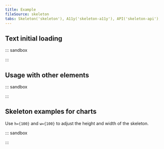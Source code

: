```yaml
---
title: Example
fileSource: skeleton
tabs: Skeleton('skeleton'), A11y('skeleton-a11y'), API('skeleton-api'), Example('skeleton-code'), Changelog('skeleton-changelog')
---
```


## Text initial loading

::: sandbox

<script lang="tsx">
import React from 'react';
import { Text } from '@semcore/ui/typography';
import Skeleton from '@semcore/ui/skeleton';

class Demo extends React.PureComponent {
  width = 600;
  height = 100;
  timerFetch: any = -1;
  timer: any = -1;

  state = { loading: true };

  componentDidMount() {
    this.timerFetch = setInterval(this.fetchData, 3000);
  }

  componentWillUnmount() {
    clearInterval(this.timerFetch);
    clearInterval(this.timer);
  }

  fetchData = () => {
    this.setState({ loading: false });
    setTimeout(() => {
      this.timer = this.setState({ loading: true });
    }, 1000);
  };

  render() {
    const { loading } = this.state;

    return (
      <div style={{ width: `${this.width}px`, height: `${this.height}px` }}>
        {!loading && (
          <Text size={100}>
            Lorem ipsum dolor sit amet, consectetur adipisicing elit. Aliquam aperiam atque beatae
            distinctio doloremque, et id quae reiciendis repellat saepe sapiente sequi veritatis.
            Adipisci, consequuntur excepturi nobis porro quas recusandae?
          </Text>
        )}
        <Skeleton hidden={!loading} height={this.height}>
          <Skeleton.Text amount={2} />
          <Skeleton.Text y='40' width='60%' />
        </Skeleton>
      </div>
    );
  }
}


</script>

:::

## Usage with other elements

::: sandbox

<script lang="tsx">
import React from 'react';
import Skeleton from '@semcore/ui/skeleton';

const Demo = () => {
  return (
    <Skeleton>
      <circle cx='30' cy='30' r='30' />
      <rect x='70' y='0' rx='4' ry='4' width='20%' height='38' />
      <rect x='70' y='50' rx='4' ry='4' width='60%' height='8' />
      <rect x='0' y='70' rx='4' ry='4' height='250' width='100%' />
    </Skeleton>
  );
};


</script>

:::

## Skeleton examples for charts

Use `h={100}` and `w={100}` to adjust the height and width of the skeleton.

::: sandbox

<script lang="tsx">
import React from 'react';
import Card from '@semcore/ui/card';
import {
  LineChartSkeleton,
  AreaChartSkeleton,
  BarChartSkeleton,
  VennChartSkeleton,
  ScatterPlotChartSkeleton,
  BubbleChartSkeleton,
  RadialTreeChartSkeleton,
  HistogramChartSkeleton,
  DonutChartSkeleton,
} from '@semcore/ui/skeleton';

const Demo = () => {
  return (
    <>
      <Card mb={5}>
        <Card.Header>
          <Card.Title>LineChart skeleton</Card.Title>
        </Card.Header>
        <Card.Body>
          <LineChartSkeleton />
        </Card.Body>
      </Card>

      <Card mb={5}>
        <Card.Header>
          <Card.Title>LineChart skeleton (type=monotone)</Card.Title>
        </Card.Header>
        <Card.Body>
          <LineChartSkeleton type='monotone' />
        </Card.Body>
      </Card>

      <Card mb={5}>
        <Card.Header>
          <Card.Title>AreaChart skeleton</Card.Title>
        </Card.Header>
        <Card.Body>
          <AreaChartSkeleton />
        </Card.Body>
      </Card>

      <Card mb={5}>
        <Card.Header>
          <Card.Title>AreaChart skeleton (type=monotone)</Card.Title>
        </Card.Header>
        <Card.Body>
          <AreaChartSkeleton type='monotone' />
        </Card.Body>
      </Card>

      <Card mb={5}>
        <Card.Header>
          <Card.Title>BarChart skeleton</Card.Title>
        </Card.Header>
        <Card.Body>
          <BarChartSkeleton />
        </Card.Body>
      </Card>

      <Card mb={5}>
        <Card.Header>
          <Card.Title>BarChart skeleton (layout=vertical)</Card.Title>
        </Card.Header>
        <Card.Body>
          <BarChartSkeleton layout='vertical' />
        </Card.Body>
      </Card>

      <Card mb={5}>
        <Card.Header>
          <Card.Title>HistogramChart skeleton</Card.Title>
        </Card.Header>
        <Card.Body>
          <HistogramChartSkeleton />
        </Card.Body>
      </Card>

      <Card mb={5}>
        <Card.Header>
          <Card.Title>HistogramChart skeleton (layout=vertical)</Card.Title>
        </Card.Header>
        <Card.Body>
          <HistogramChartSkeleton layout='vertical' />
        </Card.Body>
      </Card>

      <Card mb={5}>
        <Card.Header>
          <Card.Title>DonutChart skeleton</Card.Title>
        </Card.Header>
        <Card.Body>
          <DonutChartSkeleton />
        </Card.Body>
      </Card>

      <Card mb={5}>
        <Card.Header>
          <Card.Title>DonutChart skeleton (halfsize)</Card.Title>
        </Card.Header>
        <Card.Body>
          <DonutChartSkeleton halfsize />
        </Card.Body>
      </Card>

      <Card mb={5}>
        <Card.Header>
          <Card.Title>ScatterPlotChart skeleton</Card.Title>
        </Card.Header>
        <Card.Body>
          <ScatterPlotChartSkeleton />
        </Card.Body>
      </Card>

      <Card mb={5}>
        <Card.Header>
          <Card.Title>BubbleChart skeleton</Card.Title>
        </Card.Header>
        <Card.Body>
          <BubbleChartSkeleton />
        </Card.Body>
      </Card>

      <Card mb={5}>
        <Card.Header>
          <Card.Title>VennChart skeleton</Card.Title>
        </Card.Header>
        <Card.Body>
          <VennChartSkeleton />
        </Card.Body>
      </Card>

      <Card>
        <Card.Header>
          <Card.Title>RadialTreeChart skeleton</Card.Title>
        </Card.Header>
        <Card.Body>
          <RadialTreeChartSkeleton />
        </Card.Body>
      </Card>
    </>
  );
};


</script>

:::
